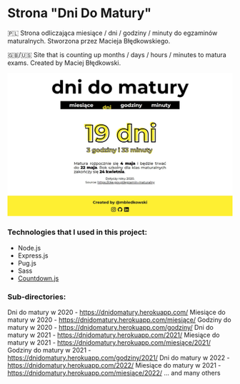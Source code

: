 # Strona "Dni Do Matury"
🇵🇱 Strona odliczająca miesiące / dni / godziny / minuty do egzaminów maturalnych. Stworzona przez Macieja Błędkowskiego.

🇬🇧/🇺🇸 Site that is counting up months / days / hours / minutes to matura exams. Created by Maciej Błędkowski.

![Thumbnail](/public/img/thumbnail.jpg)

### Technologies that I used in this project:
 - Node.js
 - Express.js
 - Pug.js
 - Sass
 - [Countdown.js](https://github.com/mckamey/countdownjs)

### Sub-directories:
Dni do matury w 2020 - https://dnidomatury.herokuapp.com/
Miesiące do matury w 2020 - https://dnidomatury.herokuapp.com/miesiące/
Godziny do matury w 2020 - https://dnidomatury.herokuapp.com/godziny/
Dni do matury w 2021 - https://dnidomatury.herokuapp.com/2021/
Miesiące do matury w 2021 - https://dnidomatury.herokuapp.com/miesiące/2021/
Godziny do matury w 2021 - https://dnidomatury.herokuapp.com/godziny/2021/
Dni do matury w 2022 - https://dnidomatury.herokuapp.com/2022/
Miesiące do matury w 2021 - https://dnidomatury.herokuapp.com/miesiące/2022/
... and many others
